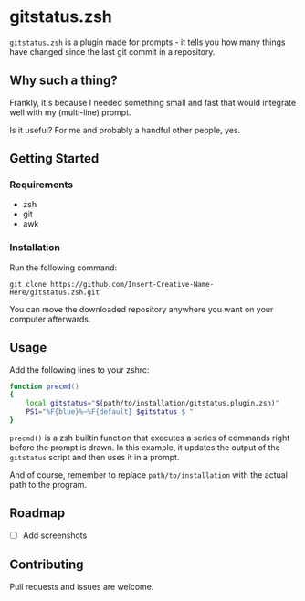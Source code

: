 # gitstatus.zsh

`gitstatus.zsh` is a plugin made for prompts - it tells you how many things have
changed since the last git commit in a repository.

## Why such a thing?

Frankly, it's because I needed something small and fast that would integrate
well with my (multi-line) prompt.

Is it useful? For me and probably a handful other people, yes.

## Getting Started

### Requirements

- zsh
- git
- awk

### Installation

Run the following command:

```
git clone https://github.com/Insert-Creative-Name-Here/gitstatus.zsh.git
```

You can move the downloaded repository anywhere you want on your computer
afterwards.

## Usage

Add the following lines to your zshrc:

```zsh
function precmd()
{
    local gitstatus="$(path/to/installation/gitstatus.plugin.zsh)"
    PS1="%F{blue}%~%F{default} $gitstatus $ "
}
```

`precmd()` is a zsh builtin function that executes a series of commands right
before the prompt is drawn. In this example, it updates the output of the
`gitstatus` script and then uses it in a prompt.

And of course, remember to replace `path/to/installation` with the actual path
to the program.

## Roadmap

- [ ] Add screenshots

## Contributing

Pull requests and issues are welcome.
